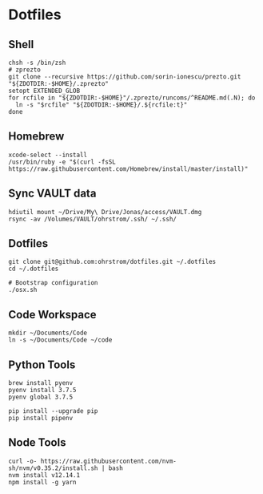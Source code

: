 # Dotfiles

## Shell

    chsh -s /bin/zsh
    # zprezto
    git clone --recursive https://github.com/sorin-ionescu/prezto.git "${ZDOTDIR:-$HOME}/.zprezto"
    setopt EXTENDED_GLOB
    for rcfile in "${ZDOTDIR:-$HOME}"/.zprezto/runcoms/^README.md(.N); do
      ln -s "$rcfile" "${ZDOTDIR:-$HOME}/.${rcfile:t}"
    done

## Homebrew

    xcode-select --install
    /usr/bin/ruby -e "$(curl -fsSL https://raw.githubusercontent.com/Homebrew/install/master/install)"

## Sync VAULT data

    hdiutil mount ~/Drive/My\ Drive/Jonas/access/VAULT.dmg
    rsync -av /Volumes/VAULT/ohrstrom/.ssh/ ~/.ssh/

## Dotfiles

    git clone git@github.com:ohrstrom/dotfiles.git ~/.dotfiles
    cd ~/.dotfiles

    # Bootstrap configuration
    ./osx.sh
    
## Code Workspace

    mkdir ~/Documents/Code
    ln -s ~/Documents/Code ~/code
    
## Python Tools

    brew install pyenv
    pyenv install 3.7.5
    pyenv global 3.7.5
    
    pip install --upgrade pip
    pip install pipenv
    
    
## Node Tools

    curl -o- https://raw.githubusercontent.com/nvm-sh/nvm/v0.35.2/install.sh | bash
    nvm install v12.14.1
    npm install -g yarn
